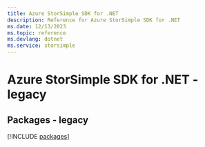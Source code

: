 ```yaml
---
title: Azure StorSimple SDK for .NET
description: Reference for Azure StorSimple SDK for .NET
ms.date: 12/13/2023
ms.topic: reference
ms.devlang: dotnet
ms.service: storsimple
---
```

# Azure StorSimple SDK for .NET - legacy
## Packages - legacy
[!INCLUDE [packages](storsimple-index.md)]